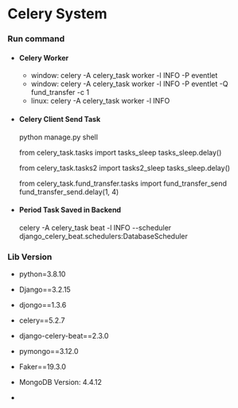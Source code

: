 # Celery System


### Run command
    
- #### Celery Worker
    - window: celery -A celery_task worker -l INFO -P eventlet
    - window: celery -A celery_task worker -l INFO -P eventlet -Q fund_transfer -c 1
    - linux: celery -A celery_task worker -l INFO

- #### Celery Client Send Task

  python manage.py shell
    
  from celery_task.tasks import tasks_sleep
  tasks_sleep.delay()
  
  from celery_task.tasks2 import tasks2_sleep
  tasks_sleep.delay()
  
  from celery_task.fund_transfer.tasks import fund_transfer_send
  fund_transfer_send.delay(1, 4)

- #### Period Task Saved in Backend
  celery -A celery_task beat -l INFO --scheduler django_celery_beat.schedulers:DatabaseScheduler



### Lib Version
- python=3.8.10
- Django==3.2.15
- djongo==1.3.6
- celery==5.2.7
- django-celery-beat==2.3.0
- pymongo==3.12.0
- Faker==19.3.0

- MongoDB Version: 4.4.12
- 